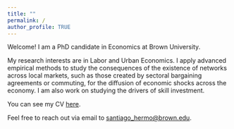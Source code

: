 ```yaml
---
title: ""
permalink: /
author_profile: TRUE
---
```


Welcome! 
I am a PhD candidate in Economics at Brown University.

My research interests are in Labor and Urban Economics.
I apply advanced empirical methods to study the consequences of the existence of networks across local markets, such as those created by sectoral bargaining agreements or commuting, for the diffusion of economic shocks across the economy.
I am also work on studying the drivers of skill investment.

You can see my CV [here](https://santiagohermo.github.io/curriculum/).

Feel free to reach out via email to [santiago_hermo@brown.edu](santiago_hermo@brown.edu).
